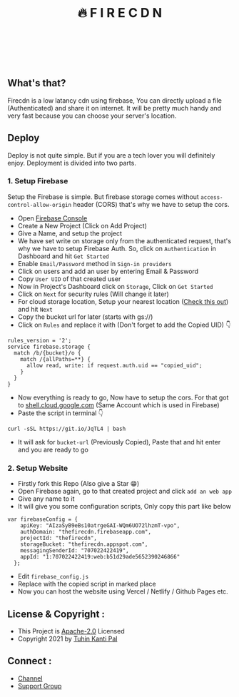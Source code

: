 <h1 align="center">
<br>

<b>🔥 F I R E C D N</b>

<br>
</h1>
<br>

## What's that?

Firecdn is a low latancy cdn using firebase, You can directly upload a file (Authenticated) and share it on internet. It will be pretty much handy and very fast because you can choose your server's location.

## Deploy

Deploy is not quite simple. But if you are a tech lover you will definitely enjoy. Deployment is divided into two parts.

<!--[![Watch it on Youtube](https://shields.io/badge/WATCH-HOW%20TO%20DEPLOY-red?logo=youtube&style=for-the-badge "Watch it on Youtube")](http://youtu.be/ "Watch it on Youtube")-->

### 1. Setup Firebase

Setup the Firebase is simple. But firebase storage comes without `access-control-allow-origin` header (CORS) that's why we have to setup the cors.

- Open [Firebase Console](https://console.firebase.google.com/)
- Create a New Project (Click on Add Project)
- Give a Name, and setup the project
- We have set write on storage only from the authenticated request, that's why we have to setup Firebase Auth. So, click on `Authentication` in Dashboard and hit `Get Started`
- Enable `Email/Password` method in `Sign-in providers`
- Click on users and add an user by entering Email & Password
- Copy `User UID` of that created user
- Now in Project's Dashboard click on `Storage`, Click on `Get Started`
- Click on `Next` for security rules (Will change it later)
- For cloud storage location, Setup your nearest location ([Check this out](https://cloud.google.com/about/locations)) and hit `Next`
- Copy the bucket url for later (starts with gs://)
- Click on `Rules` and replace it with (Don't forget to add the Copied UID) 👇
```
rules_version = '2';
service firebase.storage {
  match /b/{bucket}/o {
    match /{allPaths=**} {
      allow read, write: if request.auth.uid == "copied_uid";
    }
  }
}
```
- Now everything is ready to go, Now have to setup the cors. For that got to [shell.cloud.google.com](https://shell.cloud.google.com/) (Same Account which is used in Firebase)
- Paste the script in terminal 👇
```
curl -sSL https://git.io/JqTL4 | bash
```
- It will ask for `bucket-url` (Previously Copied), Paste that and hit enter and you are ready to go

### 2. Setup Website

- Firstly fork this Repo (Also give a Star 😁)
- Open Firebase again, go to that created project and click `add an web app`
- Give any name to it
- It will give you some configuration scripts, Only copy this part like below
```
var firebaseConfig = {
    apiKey: "AIzaSyB9eBs10atrgeGAI-WQm6UO72lhzmT-vpo",
    authDomain: "thefirecdn.firebaseapp.com",
    projectId: "thefirecdn",
    storageBucket: "thefirecdn.appspot.com",
    messagingSenderId: "707022422419",
    appId: "1:707022422419:web:b51d29ade5652390246866"
  };
```
- Edit `firebase_config.js`
- Replace with the copied script in marked place
- Now you can host the website using Vercel / Netlify / Github Pages etc.
## License & Copyright :
- This Project is [Apache-2.0](https://github.com/cachecleanerjeet/firecdn/blob/main/LICENSE) Licensed
- Copyright 2021 by [Tuhin Kanti Pal](https://github.com/cachecleanerjeet)

## Connect :
- [Channel](https://telegram.dog/tprojects)
- [Support Group](https://telegram.dog/t_projects)

